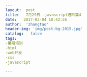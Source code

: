 ```yaml
---
layout:  post
title:   7月29日--javascript进阶篇4
date:   2017-02-04 10:42:56
author:  'zhangtao'
header-img: 'img/post-bg-2015.jpg'
catalog:   false
tags:
-暑期培训
-html
-web开发
-css
-javascript

---
```



